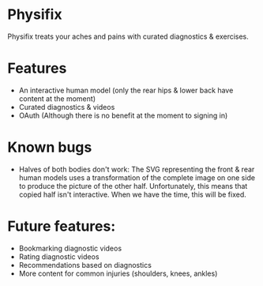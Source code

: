 # Physifix

Physifix treats your aches and pains with curated diagnostics & exercises. 

# Features

- An interactive human model (only the rear hips & lower back have content at the moment)
- Curated diagnostics & videos
- OAuth (Although there is no benefit at the moment to signing in)

# Known bugs

- Halves of both bodies don't work: The SVG representing the front & rear human models uses a transformation of the complete image on one side to produce the picture of the other half. Unfortunately, this means that copied half isn't interactive. When we have the time, this will be fixed.

# Future features:

- Bookmarking diagnostic videos
- Rating diagnostic videos
- Recommendations based on diagnostics
- More content for common injuries (shoulders, knees, ankles)
